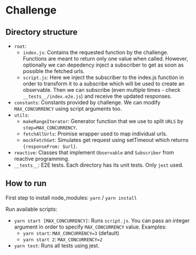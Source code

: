 # Challenge

## Directory structure
- `root`:
  - `index.js`: Contains the requested function by the challenge. Functions are meant to return only one value when called. However, optionally we can depedency inject a subscriber to get as soon as possible the fetched urls.
  - `script.js`: Here we inject the subscriber to the index.js function in order to transform it to a subscribe which will be used to create an observable. Then we can subscribe (even multiple times - check `__tests__/index.e2e.js`) and receive the updated responses.
- `constants`: Constants provided by challenge. We can modify `MAX_CONCURRENCY` using script arguments too. 
- `utils`:
  - `makeRangeIterator`: Generator function that we use to split `URLS` by `step=MAX_CONCURRENCY`.
  - `fetchAllUrls`: Promise wrapper used to map individual urls.
  - `mockFetchGet`: Simulates get request using setTimeout which returns `{responseFrom: $url}`.
- `reactive`: Classes that implement `Observable` and `Subscriber` from reactive programming.
- `__tests__`: E2E tests. Each directory has its unit tests. Only `jest` used.

## How to run
First step to install node_modules: `yarn` / `yarn install`

Run available scripts:
- `yarn start [MAX_CONCURRENCY]`: Runs `script.js`. You can pass an integer argument in order to specify `MAX_CONCURRENCY` value. Examples:
  - `yarn start`: `MAX_CONCURRENCY=3` (default)
  - `yarn start 2`: `MAX_CONCURRENCY=2`
- `yarn test`: Runs all tests using jest.
